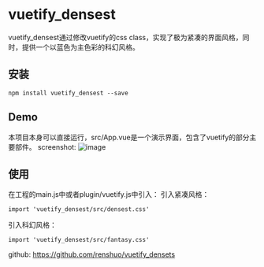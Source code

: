 # vuetify_densest
vuetify_densest通过修改vuetify的css class，实现了极为紧凑的界面风格，同时，提供一个以蓝色为主色彩的科幻风格。

## 安装
```
npm install vuetify_densest --save
```

## Demo
本项目本身可以直接运行，src/App.vue是一个演示界面，包含了vuetify的部分主要部件。
screenshot:
![image](https://github.com/renshuo/vuetify_densest/screenshot/shot1.png)

## 使用
在工程的main.js中或者plugin/vuetify.js中引入：
引入紧凑风格：
```
import 'vuetify_densest/src/densest.css'
```

引入科幻风格：
```
import 'vuetify_densest/src/fantasy.css'
```

github: https://github.com/renshuo/vuetify_densets
